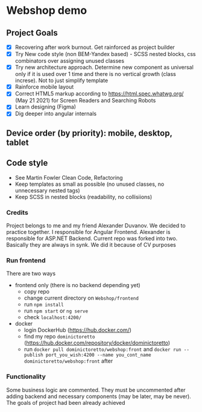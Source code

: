 # Webshop demo
## Project Goals
- [X] Recovering after work burnout. Get rainforced as project builder
- [X] Try New code style (non BEM-Yandex based) - SCSS nested blocks, css combinators over assigning unused classes
- [X] Try new architecture approach. Determine new component as universal only if it is used over 1 time and there is no vertical growth (class increse).
Not to just simplify template
- [X] Rainforce mobile layout
- [X] Correct HTML5 markup according to https://html.spec.whatwg.org/ (May 21 2021) for Screen Readers and Searching Robots
- [X] Learn designing (Figma)
- [X] Dig deeper into angular internals

## Device order (by priority): mobile, desktop, tablet

## Code style
- See Martin Fowler Clean Code, Refactoring
- Keep templates as small as possible (no unused classes, no unnecessary nested tags)
- Keep SCSS in nested blocks (readability, no collisiions)

### Credits
Project belongs to me and my friend Alexander Duvanov. We decided to practice together. I responsible for Angular Frontend.
Alexander is responsible for ASP.NET Backend. Current repo was forked into two. Basically they are always in synk. We did it because of CV purposes

### Run frontend
There are two ways
- frontend only (there is no backend depending yet)
    - copy repo
    - change current directory on ```Webshop/frontend```
    - run ```npm install```
    - run ```npm start``` or ```ng serve```
    - check ```localhost:4200/```
- docker
    - login DockerHub (https://hub.docker.com/)
    - find my repo ```dominictoretto``` (https://hub.docker.com/repository/docker/dominictoretto)
    - run  ```docker pull dominictoretto/webshop:front``` and ```docker run --publish port_you_wish:4200 --name you_cont_name dominictoretto/webshop:front``` after

### Functionality
Some business logic are commented. They must be uncommented after adding backend and necessary components (may be later, may be never). The goals of project had been already achieved
